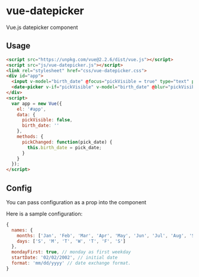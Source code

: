 # vue-datepicker
Vue.js datepicker component
## Usage
```html
<script src="https://unpkg.com/vue@2.2.6/dist/vue.js"></script>
<script src="js/vue-datepicker.js"></script>
<link rel="stylesheet" href="css/vue-datepicker.css">
<div id="app">
  <input v-model="birth_date" @focus="pickVisible = true" type="text" placeholder="1980-01-05"/>
  <date-picker v-if="pickVisible" v-model="birth_date" @blur="pickVisible = false" @change="pickChanged"></date-picker>
</div>
<script>
  var app = new Vue({
    el: '#app',
    data: {
      pickVisible: false,
      birth_date: ''
    },
    methods: {
      pickChanged: function(pick_date) {
        this.birth_date = pick_date;
      }
    }
  });
</script>
```
## Config
You can pass configuration as a prop into the component

Here is a sample configuration:
```javascript
{
  names: {
    months: ['Jan', 'Feb', 'Mar', 'Apr', 'May', 'Jun', 'Jul', 'Aug', 'Sep', 'Oct', 'Nov', 'Dec'],
    days: ['S', 'M', 'T', 'W', 'T', 'F', 'S']
  },
  mondayFirst: true, // monday as first weekday
  startDate: '02/02/2002', // initial date
  format: 'mm/dd/yyyy' // date exchange format.
}
```